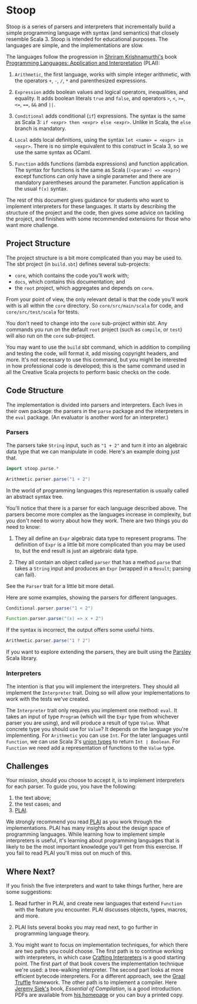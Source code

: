 # Stoop

Stoop is a series of parsers and interpreters that incrementally build a simple programming language with syntax (and semantics) that closely resemble Scala 3. Stoop is intended for educational purposes. The languages are simple, and the implementations are slow.

The languages follow the progression in [Shriram Krishnamurthi's][sk] book [Programming Languages: Application and Interpretation][plai] (PLAI):

1. `Arithmetic`, the first language, works with simple integer arithmetic, with the operators `+`, `-`, `/`, `*` and parenthesized expressions.

2. `Expression` adds boolean values and logical operators, inequalities, and equality. It adds boolean literals `true` and `false`, and operators `>`, `<`, `>=`, `<=`, `==`, `&&` and `||`.

3. `Conditional` adds conditional (`if`)  expressions. The syntax is the same as Scala 3: `if <expr> then <expr> else <expr>`. Unlike in Scala, the `else` branch is mandatory.

4. `Local` adds local definitions, using the syntax `let <name> = <expr> in <expr>`. There is no simple equivalent to this construct in Scala 3, so we use the same syntax as OCaml.

5. `Function` adds functions (lambda expressions) and function application. The syntax for functions is the same as Scala (`(<param>) => <expr>`) except functions can only have a single parameter and there are mandatory parentheses around the parameter. Function application is the usual `f(x)` syntax.

The rest of this document gives guidance for students who want to implement interpreters for these languages. It starts by describing the structure of the project and the code, then gives some advice on tackling the project, and finishes with some recommended extensions for those who want more challenge.


## Project Structure

The project structure is a bit more complicated than you may be used to. The sbt project (in `build.sbt`) defines several sub-projects:

- `core`, which contains the code you'll work with;
- `docs`, which contains this documentation; and
- the `root` project, which aggregates and depends on `core`.

From your point of view, the only relevant detail is that the code you'll work with is all within the `core` directory. So `core/src/main/scala` for code, and `core/src/test/scala` for tests.

You don't need to change into the `core` sub-project within sbt. Any commands you run on the default `root` project (such as `compile`, or `test`) will also run on the `core` sub-project.

You may want to use the `build` sbt command, which in addition to compiling and testing the code, will format it, add missing copyright headers, and more. It's not necessary to use this command, but you might be interested in how professional code is developed; this is the same command used in all the Creative Scala projects to perform basic checks on the code.


## Code Structure

The implementation is divided into parsers and interpreters. Each lives in their own package: the parsers in the `parse` package and the interpreters in the `eval` package. (An evaluator is another word for an interpreter.)


### Parsers

The parsers take `String` input, such as `"1 + 2"` and turn it into an algebraic data type that we can manipulate in code. Here's an example doing just that.

```scala mdoc
import stoop.parse.*

Arithmetic.parser.parse("1 + 2")
```

In the world of programming languages this representation is usually called an abstract syntax tree.

You'll notice that there is a parser for each language described above. The parsers become more complex as the languages increase in complexity, but you don't need to worry about how they work. There are two things you do need to know:

1. They all define an `Expr` algebraic data type to represent programs. The definition of `Expr` is a little bit more complicated than you may be used to, but the end result is just an algebraic data type.

2. They all contain an object called `parser` that has a method `parse` that takes a `String` input and produces an `Expr` (wrapped in a `Result`; parsing can fail).

See the `Parser` trait for a little bit more detail.

Here are some examples, showing the parsers for different languages.

```scala mdoc
Conditional.parser.parse("1 < 2")

Function.parser.parse("(x) => x + 2")
```

If the syntax is incorrect, the output offers some useful hints.

```scala mdoc
Arithmetic.parser.parse("1 ? 2")
```

If you want to explore extending the parsers, they are built using the [Parsley][parsley] Scala library.


### Interpreters

The intention is that you will implement the interpreters. They should all implement the `Interpreter` trait. Doing so will allow your implementations to work with the tests we've created.

The `Interpreter` trait only requires you implement one method: `eval`. It takes an input of type `Program` (which will the `Expr` type from whichever parser you are using), and will produce a result of type `Value`. What concrete type you should use for `Value`? It depends on the language you're implementing. For `Arithmetic` you can use `Int`. For the later languages until `Function`, we can use Scala 3's [union types][union-type] to return `Int | Boolean`. For `Function` we need add a representation of functions to the `Value` type.


## Challenges

Your mission, should you choose to accept it, is to implement interpreters for each parser. To guide you, you have the following:

1. the text above;
2. the test cases; and
3. [PLAI][plai].

We strongly recommend you read [PLAI][plai] as you work through the implementations. PLAI has many insights about the design space of programming languages. While learning how to implement simple interpreters is useful, it's learning about programming languages that is likely to be the most important knowledge you'll get from this exercise. If you fail to read PLAI you'll miss out on much of this.


## Where Next?

If you finish the five interpreters and want to take things further, here are some suggestions:

1. Read further in PLAI, and create new languages that extend `Function` with the feature you encounter. PLAI discusses objects, types, macros, and more.

2. PLAI lists several books you may read next, to go further in programming language theory.

3. You might want to focus on implementation techniques, for which there are two paths you could choose. The first path is to continue working with interpreters, in which case [Crafting Interpreters][crafting-interpreters] is a good starting point. The first part of that book covers the implementation technique we're used: a tree-walking interpreter. The second part looks at more efficient bytecode interpreters. For a different approach, see the [Graal Truffle][truffle] framework. The other path is to implement a compiler. Here [Jeremy Siek's][siek] book, *Essential of Compilation*, is a good introduction. PDFs are available from [his homepage][siek] or you can buy a printed copy.

[plai]: https://www.plai.org/
[sk]: https://cs.brown.edu/~sk/
[parsley]: https://j-mie6.github.io/parsley/latest/
[union-type]: https://docs.scala-lang.org/scala3/book/types-union.html
[crafting-interpreters]: https://craftinginterpreters.com/
[truffle]: https://www.graalvm.org/latest/graalvm-as-a-platform/language-implementation-framework/
[siek]: https://wphomes.soic.indiana.edu/jsiek/
